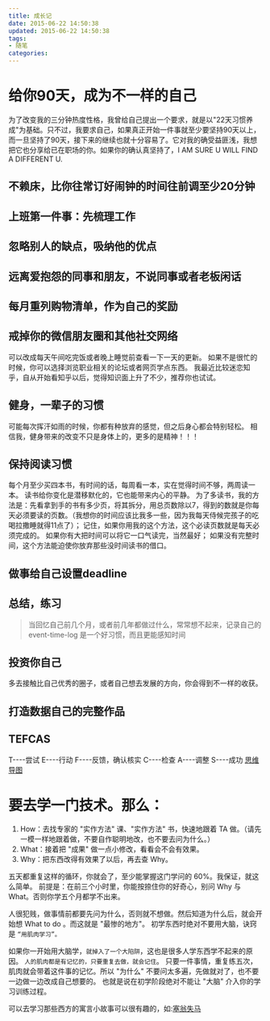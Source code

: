 ```yaml
---
title: 成长记
date: 2015-06-22 14:50:38
updated: 2015-06-22 14:50:38
tags:
- 随笔
categories:
---
```



# 给你90天，成为不一样的自己

为了改变我的三分钟热度性格，我曾给自己提出一个要求，就是以"22天习惯养成"为基础。只不过，我要求自己，如果真正开始一件事就至少要坚持90天以上，而一旦坚持了90天，接下来的继续也就十分容易了。它对我的确受益匪浅，我想把它也分享给已在职场的你。如果你的确认真坚持了，I AM SURE U WILL FIND A DIFFERENT U.
<!-- more -->
## 不赖床，比你往常订好闹钟的时间往前调至少20分钟

## 上班第一件事：先梳理工作

## 忽略别人的缺点，吸纳他的优点

## 远离爱抱怨的同事和朋友，不说同事或者老板闲话

## 每月重列购物清单，作为自己的奖励

## 戒掉你的微信朋友圈和其他社交网络

可以改成每天午间吃完饭或者晚上睡觉前查看一下一天的更新。 如果不是很忙的时候，你可以选择浏览职业相关的论坛或者网页学点东西。 我最近比较迷恋知乎，自从开始看知乎以后，觉得知识面上升了不少，推荐你也试试。

## 健身，一辈子的习惯

可能每次挥汗如雨的时候，你都有种放弃的感觉，但之后身心都会特别轻松。 相信我，健身带来的改变不只是身体上的，更多的是精神！！！

## 保持阅读习惯

每个月至少买四本书，有时间的话，每周看一本，实在觉得时间不够，两周读一本。 读书给你变化是潜移默化的，它也能带来内心的平静。 为了多读书，我的方法是：先看拿到手的书有多少页，将其拆分，用总页数除以7，得到的数就是你每天必须要读的页数。（我想你的时间应该比我多一些，因为我每天侍候完孩子的吃喝拉撒睡就得11点了）； 记住，如果你用我的这个方法，这个必读页数就是每天必须完成的。 如果你有大把时间可以将它一口气读完，当然最好； 如果没有完整时间，这个方法能迫使你放弃那些没时间读书的借口。

## 做事给自己设置deadline

## 总结，练习

> 当回忆自己前几个月，或者前几年都做过什么，常常想不起来，记录自己的event-time-log 是一个好习惯，而且更能感知时间

## 投资你自己

多去接触比自己优秀的圈子，或者自己想去发展的方向，你会得到不一样的收获。

## 打造数据自己的完整作品

## TEFCAS

T----尝试 E----行动 F----反馈，确认核实 C----检查 A----调整 S----成功 [思维导图](http://www.jianshu.com/p/e9054cb333e8)

# 要去学一门技术。那么：

1. How：去找专家的 "实作方法" 课、"实作方法" 书，快速地跟着 TA 做。（请先一模一样地跟着做，不要自作聪明地改，也不要去问为什么。）
2. What：接着把 "成果" 做一点小修改，看看会不会有效果。
3. Why：把东西改得有效果了以后，再去查 Why。

五天都重复这样的循环，你就会了，至少能掌握这门学问的 60%。我保证，就这么简单。 前提是：在前三个小时里，你能按捺住你的好奇心，别问 Why 与 What。否则你学五个月都学不出来。

人很犯贱，做事情前都要先问为什么，否则就不想做。然后知道为什么后，就会开始想 What to do 。而这就是 "最惨的地方"。 初学东西时绝对不要用大脑，诀窍是 `“用肌肉学习”。`

如果你一开始用大脑学，`就掉入了一个大陷阱`，这也是很多人学东西学不起来的原因。 `人的肌肉都是有记忆的，只要重复去做，就会记住`。 只要一件事情，重复练五次，肌肉就会带着这件事的记忆。所以 "为什么" 不要问太多遍，先做就对了，也不要一边做一边改成自己想要的。 也就是说在初学阶段绝对不能让 "大脑" 介入你的学习训练过程。


可以去学习那些西方的寓言小故事可以很有趣的，如:[塞翁失马](http://sivers.org/horses)
